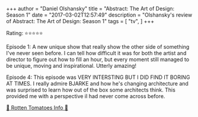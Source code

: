 +++
author = "Daniel Olshansky"
title = "Abstract: The Art of Design: Season 1"
date = "2017-03-02T12:57:49"
description = "Olshansky's review of Abstract: The Art of Design: Season 1"
tags = [
    "tv",
]
+++

Rating: ⭐⭐⭐⭐⭐

Episode 1: A new unique show that really show the other side of something I've never seen before. I can tell how difficult it was for both the artist and director to figure out how to fill an hour, but every moment still managed to be unique, moving and inspirational. Utterly amazing!

Episode 4: This episode was VERY INTERSTING BUT I DID FIND IT BORING AT TIMES. I really admire BJARKE and how he's changing architecture and was surprised to learn how out of the box some architects think. This provided me with a perspective iI had never come across before.

[🍅 Rotten Tomatoes Info 🍅](https://www.rottentomatoes.com//tv/abstract_the_art_of_design/s01)